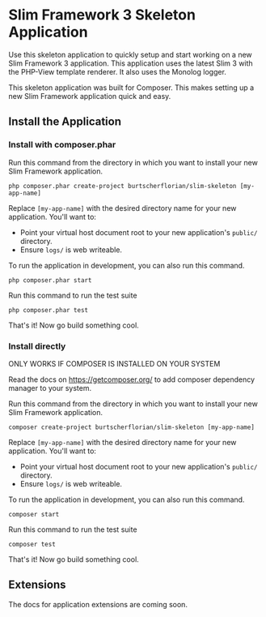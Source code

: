 # Slim Framework 3 Skeleton Application

Use this skeleton application to quickly setup and start working on a new Slim Framework 3 application. This application uses the latest Slim 3 with the PHP-View template renderer. It also uses the Monolog logger.

This skeleton application was built for Composer. This makes setting up a new Slim Framework application quick and easy.

## Install the Application

### Install with composer.phar

Run this command from the directory in which you want to install your new Slim Framework application.

    php composer.phar create-project burtscherflorian/slim-skeleton [my-app-name]

Replace `[my-app-name]` with the desired directory name for your new application. You'll want to:

* Point your virtual host document root to your new application's `public/` directory.
* Ensure `logs/` is web writeable.

To run the application in development, you can also run this command. 

	php composer.phar start

Run this command to run the test suite

	php composer.phar test

That's it! Now go build something cool.

### Install directly

ONLY WORKS IF COMPOSER IS INSTALLED ON YOUR SYSTEM

Read the docs on <link>https://getcomposer.org/</link> to add composer dependency manager to your system.

Run this command from the directory in which you want to install your new Slim Framework application.

    composer create-project burtscherflorian/slim-skeleton [my-app-name]

Replace `[my-app-name]` with the desired directory name for your new application. You'll want to:

* Point your virtual host document root to your new application's `public/` directory.
* Ensure `logs/` is web writeable.

To run the application in development, you can also run this command. 

	composer start

Run this command to run the test suite

	composer test

That's it! Now go build something cool.

## Extensions

The docs for application extensions are coming soon.
 